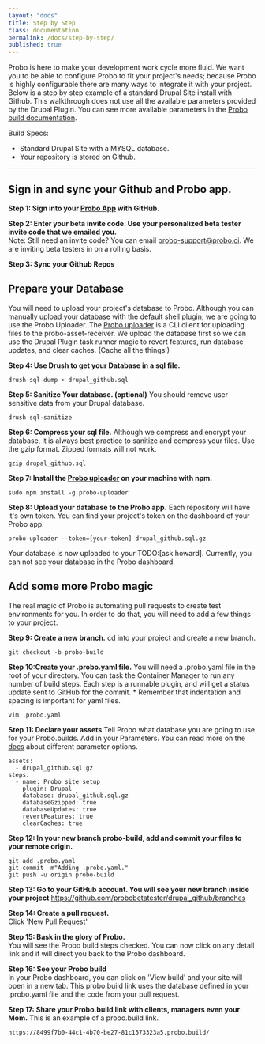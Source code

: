 ```yaml
---
layout: "docs"
title: Step by Step
class: documentation
permalink: /docs/step-by-step/
published: true
---
```


Probo is here to make your development work cycle more fluid. We want you to be able to configure Probo to fit your project's needs; because Probo is highly configurable there are many ways to integrate it with your project. 
Below is a step by step example of a standard Drupal Site install with Github. This walkthrough does not use all the available parameters provided by the Drupal Plugin. You can see more available parameters in the [Probo build documentation](http://probo.ci/docs/build/#drupal-plugin).

Build Specs:
- Standard Drupal Site with a MYSQL database.
- Your repository is stored on Github.

----

## Sign in and sync your Github and Probo app. 
**Step 1: Sign into your [Probo App](https://app.probo.ci/) with GitHub.**

**Step 2: Enter your beta invite code. Use your personalized beta tester invite code that we emailed you.**     
Note: Still need an invite code? You can email [probo-support@probo.ci](mailto:probo-support@probo.ci). We are inviting beta testers in on a rolling basis. 

**Step 3: Sync your Github Repos** 


## Prepare your Database
You will need to upload your project's database to Probo. Although you can manually upload your database with the default shell plugin; we are going to use the Probo Uploader. The [Probo uploader](https://github.com/ProboCI/probo-uploader) is a CLI client for uploading files to the probo-asset-receiver. We upload the database first so we can use the Drupal Plugin task runner magic to revert features, run database updates, and clear caches. (Cache all the things!)

**Step 4: Use Drush to get your Database in a sql file.**
````
drush sql-dump > drupal_github.sql
````

**Step 5: Sanitize Your database. (optional)**
You should remove user sensitive data from your Drupal database. 
```
drush sql-sanitize
```

**Step 6: Compress your sql file.**
Although we compress and encrypt your database, it is always best practice to sanitize and compress your files.
Use the gzip format. Zipped formats will not work.
```
gzip drupal_github.sql
```

**Step 7: Install the [Probo uploader](https://github.com/ProboCI/probo-uploader) on your machine with npm.**
````
sudo npm install -g probo-uploader
````

**Step 8: Upload your database to the Probo app.** 
Each repository will have it's own token. You can find your project's token on the dashboard of your Probo app.
````
probo-uploader --token=[your-token] drupal_github.sql.gz
````

Your database is now uploaded to your TODO:[ask howard]. Currently, you can not see your database in the Probo dashboard.

## Add some more Probo magic
The real magic of Probo is automating pull requests to create test environments for you. In order to do that, you will need to add a few things to your project.

**Step 9: Create a new branch.**
cd into your project and create a new branch.
````
git checkout -b probo-build
````

**Step 10:Create your .probo.yaml file.**
You will need a .probo.yaml file in the root of your directory. You can task the Container Manager to run any number of build steps. Each step is a runnable plugin, and will get a status update sent to GitHub for the commit. * Remember that indentation and spacing is important for yaml files.
````
vim .probo.yaml
````

**Step 11: Declare your assets**
Tell Probo what database you are going to use for your Probo.builds.
Add in your Parameters. You can read more on the [docs](http://probo.ci/docs/build/) about different parameter options. 
````
assets:  
  - drupal_github.sql.gz  
steps:  
  - name: Probo site setup  
    plugin: Drupal  
    database: drupal_github.sql.gz  
    databaseGzipped: true  
    databaseUpdates: true  
    revertFeatures: true  
    clearCaches: true  
````

**Step 12: In your new branch probo-build, add and commit your files to your remote origin.**

````
git add .probo.yaml  
git commit -m"Adding .probo.yaml."  
git push -u origin probo-build   
````

**Step 13: Go to your GitHub account. You will see your new branch inside your project**
https://github.com/probobetatester/drupal_github/branches   

**Step 14: Create a pull request.**  
Click 'New Pull Request'   

**Step 15: Bask in the glory of Probo.**  
You will see the Probo build steps checked. You can now click on any detail link and it will direct you back to the Probo dashboard.

**Step 16: See your Probo build**  
In your Probo dashboard, you can click on 'View build' and your site will open in a new tab. This probo.build link uses the database defined in your .probo.yaml file and the code from your pull request. 

**Step 17: Share your Probo.build link with clients, managers even your Mom.**
This is an example of a probo.build link.
````
https://8499f7b0-44c1-4b70-be27-81c1573323a5.probo.build/
````
